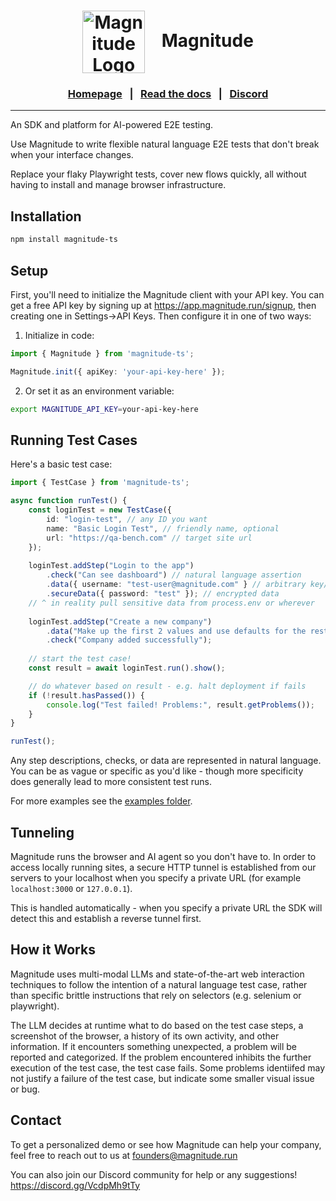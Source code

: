 <div align="center">
  <h1>
    <img src="https://magnitude.run/logo.svg" alt="Magnitude Logo" width="100" style="vertical-align: middle; margin-right: 20px" />
    Magnitude
  </h1>

  <h3>
    <a href="https://magnitude.run/">Homepage</a> &nbsp;&nbsp;|&nbsp;&nbsp; 
    <a href="https://docs.magnitude.run/getting-started/introduction">Read the docs</a> &nbsp;&nbsp;|&nbsp;&nbsp; 
    <a href="https://discord.gg/VcdpMh9tTy">Discord</a>
  </h3>
</div>

---

An SDK and platform for AI-powered E2E testing.

Use Magnitude to write flexible natural language E2E tests that don't break when your interface changes.

Replace your flaky Playwright tests, cover new flows quickly, all without having to install and manage browser infrastructure.

## Installation

```bash
npm install magnitude-ts
```

## Setup

First, you'll need to initialize the Magnitude client with your API key. You can get a free API key by signing up at https://app.magnitude.run/signup, then creating one in Settings->API Keys. Then configure it in one of two ways:

1. Initialize in code:
```typescript
import { Magnitude } from 'magnitude-ts';

Magnitude.init({ apiKey: 'your-api-key-here' });
```

2. Or set it as an environment variable:
```bash
export MAGNITUDE_API_KEY=your-api-key-here
```


## Running Test Cases

Here's a basic test case:
```ts
import { TestCase } from 'magnitude-ts';

async function runTest() {
    const loginTest = new TestCase({
        id: "login-test", // any ID you want
        name: "Basic Login Test", // friendly name, optional
        url: "https://qa-bench.com" // target site url
    });
    
    loginTest.addStep("Login to the app")
        .check("Can see dashboard") // natural language assertion
        .data({ username: "test-user@magnitude.com" } // arbitrary key/values
        .secureData({ password: "test" }); // encrypted data
    // ^ in reality pull sensitive data from process.env or wherever
    
    loginTest.addStep("Create a new company")
        .data("Make up the first 2 values and use defaults for the rest")
        .check("Company added successfully");
    
    // start the test case!
    const result = await loginTest.run().show();

    // do whatever based on result - e.g. halt deployment if fails
    if (!result.hasPassed()) {
        console.log("Test failed! Problems:", result.getProblems());
    }
}

runTest();
```

Any step descriptions, checks, or data are represented in natural language. You can be as vague or specific as you'd like - though more specificity does generally lead to more consistent test runs.

For more examples see the [examples folder](./examples).

## Tunneling

Magnitude runs the browser and AI agent so you don't have to. In order to access locally running sites, a secure HTTP tunnel is established from our servers to your localhost when you specify a private URL (for example `localhost:3000` or `127.0.0.1`).

This is handled automatically - when you specify a private URL the SDK will detect this and establish a reverse tunnel first.

## How it Works

Magnitude uses multi-modal LLMs and state-of-the-art web interaction techniques to follow the intention of a natural language test case, rather than specific brittle instructions that rely on selectors (e.g. selenium or playwright).

The LLM decides at runtime what to do based on the test case steps, a screenshot of the browser, a history of its own activity, and other information. If it encounters something unexpected, a problem will be reported and categorized. If the problem encountered inhibits the further execution of the test case, the test case fails. Some problems identiifed may not justify a failure of the test case, but indicate some smaller visual issue or bug.

## Contact

To get a personalized demo or see how Magnitude can help your company, feel free to reach out to us at founders@magnitude.run

You can also join our Discord community for help or any suggestions! https://discord.gg/VcdpMh9tTy
